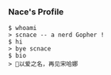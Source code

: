 ### Nace's Profile

```
$ whoami
> scnace -- a nerd Gopher !
$ hi
> bye scnace
$ bio
> 🖤以爱之名，再见宋哈娜
```
